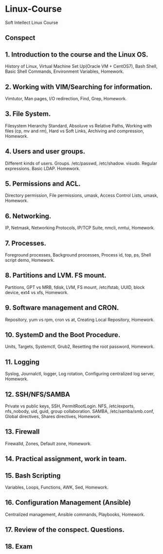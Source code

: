 # Linux-Course
Soft Intellect Linux Course

## Conspect

## 1. Introduction to the course and the Linux OS.
 History of Linux, Virtual Machine Set Up(Oracle VM + CentOS7), Bash Shell, Basic Shell Commands, Environment Variables, Homework.
 
## 2. Working with VIM/Searching for information.
 Vimtutor, Man pages, I/O redirection, Find, Grep, Homework.
 
## 3. File System.
 Filesystem Hierarchy Standard, Absoluve vs Relative Paths, Working with files (cp, mv and rm), Hard vs Soft Links, Archiving and compression, Homework.
 
## 4. Users and user groups.
 Different kinds of users. Groups. /etc/passwd, /etc/shadow. visudo. Regular expressions. Basic LDAP. Homework.

## 5. Permissions and ACL. 
 Directory permission, File permissions, umask, Access Control Lists, umask, Homework.

## 6. Networking.
 IP, Netmask, Networking Protocols, IP/TCP Suite, nmcli, nmtui, Homework.
 
## 7. Processes.
 Foreground processes, Background processes, Process id, top, ps, Shell script demo, Homework.
 
## 8. Partitions and LVM. FS mount.
 Partitions, GPT vs MRB, fdisk, LVM, FS mount, /etc/fstab, UUID, block device, ext4 vs xfs, Homework.
 
## 9. Software management and CRON.
 Repository, yum vs rpm, cron vs at, Creating Local Repository, Homework.
 
## 10. SystemD and the Boot Procedure.
 Units, Targets, Systemctl, Grub2, Resetting the root password, Homework.
 
## 11. Logging
 Syslog, Journalctl, logger, Log rotation, Configuring centralized log server, Homework.
 
## 12. SSH/NFS/SAMBA
 Private vs public keys, SSH, PermitRootLogin.
 NFS, /etc/exports, nfs_nobody, uid, guid, group collaboration.
 SAMBA, /etc/samba/smb.conf, Global directives, Shares directives, Homework.
 
## 13. Firewall
 Firewalld, Zones, Default zone, Homework.
 
## 14. Practical assignment, work in team.

## 15. Bash Scripting
 Variables, Loops, Functions, AWK, Sed, Homework.
 
## 16. Configuration Management (Ansible)
 Centralized management, Ansible commands, Playbooks, Homework.
 
## 17. Review of the conspect. Questions.

## 18. Exam
